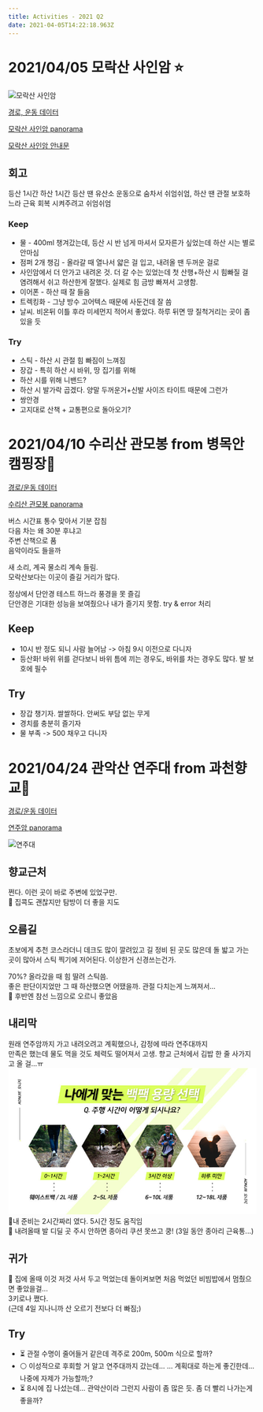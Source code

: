 ```yaml
---
title: Activities - 2021 Q2
date: 2021-04-05T14:22:18.963Z
---
```


# 2021/04/05 모락산 사인암 ⭐

![모락산 사인암](/images/uploads/1617633232038.jpg)

[경로, 운동 데이터](/images/uploads/1617613074934.jpg)

[모락산 사인암 panorama](/images/uploads/pano_20210405_113526.jpg)

[모락산 사인암 안내문](/images/uploads/1617633232094.jpg)

## 회고

등산 1시간 하산 1시간
등산 땐 유산소 운동으로 숨차서 쉬엄쉬엄, 하산 땐 관절 보호하느라 근육 회복 시켜주려고 쉬엄쉬엄

### Keep

- 물 - 400ml 챙겨갔는데, 등산 시 반 넘게 마셔서 모자른가 싶었는데 하산 시는 별로 안마심
- 점퍼 2개 챙김 - 올라갈 때 열나서 얇은 걸 입고, 내려올 땐 두꺼운 걸로
- 사인암에서 더 안가고 내려온 것. 더 갈 수는 있었는데 첫 산행+하산 시 힘빠질 걸 염려해서 쉬고 하산한게 잘했다. 실제로 힘 금방 빠져서 고생함.
- 이어폰 - 하산 때 잘 들음
- 트렉킹화 - 그냥 방수 고어텍스 때문에 사둔건데 잘 씀
- 날씨. 비온뒤 이틀 후라 미세먼지 적어서 좋았다. 하루 뒤면 땅 질척거리는 곳이 좀 있을 듯

### Try

- 스틱 - 하산 시 관절 힘 빠짐이 느껴짐
- 장갑 - 특히 하산 시 바위, 땅 집기를 위해
- 하산 시를 위해 니밴드?
- 하산 시 발가락 곱겠다. 양말 두꺼운거+신발 사이즈 타이트 때문에 그런가
- 쌍안경
- 고지대로 산책 + 교통편으로 돌아오기?

# 2021/04/10 수리산 관모봉 from 병목안캠핑장🌟

[경로/운동 데이터](/images/uploads/sportdetails_long.jpg)

[수리산 관모봉 panorama](/images/uploads/pano_20210410_092049.jpg)

버스 시간표 통수 맞아서 기분 잡침\
다음 차는 왜 30분 후냐고\
주변 산책으로 품\
음악이라도 들을까

새 소리, 계곡 물소리 계속 들림.\
모락산보다는 이곳이 즐길 거리가 많다.

정상에서 단안경 테스트 하느라 풍경을 못 즐김\
단안경은 기대한 성능을 보여줬으나 내가 즐기지 못함. try & error 처리

## Keep

- 10시 반 정도 되니 사람 늘어남 -> 아침 9시 이전으로 다니자
- 등산화! 바위 위를 걷다보니 바위 틈에 끼는 경우도, 바위를 차는 경우도 많다. 발 보호에 필수

## Try

- 장갑 챙기자. 쌀쌀하다. 안써도 부담 없는 무게
- 경치를 충분히 즐기자
- 물 부족 -> 500 채우고 다니자

# 2021/04/24 관악산 연주대 from 과천향교🌟

[경로/운동 데이터](/images/uploads/sport_20210424.jpg)

[연주암 panorama](/images/uploads/pano_20210424_104449.jpg)

![연주대](/images/uploads/img_20210424_110940.jpg)

## 향교근처

쩐다. 이런 곳이 바로 주변에 있었구만.\
🌟 집콕도 괜찮지만 탐방이 더 좋을 지도

## 오름길

초보에게 추천 코스라더니 데크도 많이 깔려있고 길 정비 된 곳도 많은데 돌 밟고 가는 곳이 많아서 스틱 찍기에 저어된다. 이상한거 신경쓰는건가.

70%? 올라갔을 때 힘 딸려 스틱씀.\
좋은 판단이지었만 그 때 하산했으면 어땠을까. 관절 다치는게 느껴져서...\
🌟 후반엔 참선 느낌으로 오르니 좋았음

## 내리막

원래 연주암까지 가고 내려오려고 계획했으나, 감정에 따라 연주대까지\
만족은 했는데 물도 먹을 것도 체력도 떨어져서 고생. 향교 근처에서 김밥 한 줄 사가지고 올 걸...ㅠ\
![백팩 용량](/images/uploads/keep_1619562804528.jpg)\
🧗‍‍‍ 내 준비는 2시간짜리 였다. 5시간 정도 움직임\
🌠 내려올때 발 디딜 곳 주시 안하면 종아리 쿠션 못쓰고 쿵! (3일 동안 종아리 근육통...)

## 귀가

🧗‍‍‍ 집에 올때 이것 저것 사서 두고 먹었는데 돌이켜보면 처음 먹었던 비빔밥에서 멈췄으면 좋았을걸...\
3키로나 쪘다.\
(근데 4일 지나니까 산 오르기 전보다 더 빠짐;)

## Try

- ⏳ 관절 수명이 줄어들거 같은데 격주로 200m, 500m 식으로 할까?
- ⚪️ 이성적으로 후회할 거 알고 연주대까지 갔는데... ... 계획대로 하는게 좋긴한데... 나중에 자제가 가능할까;?
- ⏳️ 8시에 집 나섰는데... 관악산이라 그런지 사람이 좀 많은 듯. 좀 더 빨리 나가는게 좋을까?
